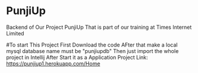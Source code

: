 # PunjiUp
Backend of Our Project PunjiUp That is part of our training at Times Internet Limited

#To start This Project 
First Download the code 
AFter that make a local mysql database name must be "punjiupdb"
Then just import the whole project in Intellij
After Start it as a Application
Project Link:
https://punjiup1.herokuapp.com/Home
